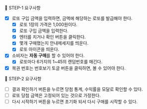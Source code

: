 🎯 STEP-1 요구사항

- [x] 로또 구입 금액을 입력하면, 금액에 해당하는 로또를 발급해야 한다.
  - [x] 로또 1장의 가격은 1,000원이다.
  - [x] 로또 구입 금액을 입력한다.
  - [x] 엔터를 치거나 확인 버튼을 클릭한다.
  - [x] 몇개 구매했는지 안내메세지를 띄운다.
  - [x] 로또 아이콘을 띄운다.
- [x] 소비자는 **자동 구매**를 할 수 있어야 한다.
  - [x] 로또마다 6가지의 1~45의 랜덤번호를 매긴다.
- [x] 복권 번호는 번호보기 토글 버튼을 클릭하면, 볼 수 있어야 한다.

🎯 STEP-2 요구사항

- [ ] 결과 확인하기 버튼을 누르면 당첨 통계, 수익률을 모달로 확인할 수 있다.
- [ ] 로또 당첨 금액은 고정되어 있는 것으로 가정한다.
- [ ] 다시 시작하기 버튼을 누르면 초기화 되서 다시 구매를 시작할 수 있다.
